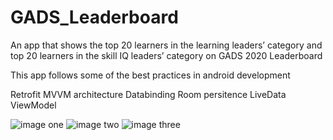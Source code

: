 # GADS_Leaderboard
An app that shows the top 20 learners in the learning leaders’ category and top 20 learners in the skill IQ leaders’ category on GADS 2020 Leaderboard

This app follows some of the best practices in android development

Retrofit
MVVM architecture
Databinding
Room persitence
LiveData
ViewModel

![image one](https://user-images.githubusercontent.com/32529582/92973876-ec8ce480-f47c-11ea-9ff3-f6cb5c838986.jpg)
![image two](https://user-images.githubusercontent.com/32529582/92973885-f0b90200-f47c-11ea-8139-216ebc5decf6.jpg)
![image three](https://user-images.githubusercontent.com/32529582/92973889-f3b3f280-f47c-11ea-9911-89e68549773f.jpg)
